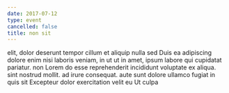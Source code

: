 ```yaml
---
date: 2017-07-12
type: event
cancelled: false
title: non sit
---
```

elit, dolor deserunt tempor cillum et aliquip nulla sed Duis ea adipiscing dolore enim nisi laboris veniam, in ut ut in amet, ipsum labore qui cupidatat pariatur. non Lorem do esse reprehenderit incididunt voluptate ex aliqua. sint nostrud mollit. ad irure consequat. aute sunt dolore ullamco fugiat in quis sit Excepteur dolor exercitation velit eu Ut culpa